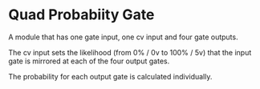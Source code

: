 # Quad Probabiity Gate

A module that has one gate input, one cv input and four gate outputs. 

The cv input sets the likelihood (from 0% / 0v to 100% / 5v) that the input gate is mirrored at each of the four output gates. 

The probability for each output gate is calculated individually. 
